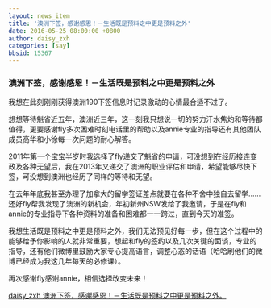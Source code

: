 ```yaml
---
layout: news_item
title: '澳洲下签，感谢感恩！－生活既是预料之中更是预料之外'
date: 2016-05-25 08:00:00 +0800
author: daisy_zxh
categories: [say]
bbsid: 15367
---
```


### 澳洲下签，感谢感恩！－生活既是预料之中更是预料之外

我想在此刻刚刚获得澳洲190下签信息时记录激动的心情最合适不过了。

想想等待魁省近五年，澳洲近三年，这一刻我只想说一切的努力汗水焦灼和等待都值得，更要感谢fly多次困难时刻电话里的帮助以及annie专业的指导还有其他团队成员高华和小徐每一次问题的耐心解答。

2011年第一个宝宝半岁时我选择了fly递交了魁省的申请，可没想到在经历接连变政及各种无望后，我在2013年又递交了澳洲的职业评估和申请，希望能够尽快下签，可没想到澳洲也经历了同样的等待和无望。

在去年年底我甚至办理了加拿大的留学签证差点就要在各种不舍中独自去留学......还好fly帮我发现了澳洲的新机会，年初新州NSW发给了我邀请，于是在fly和annie的专业指导下各种资料的准备和困难都一一跨过，直到今天的准签。

我想生活既是预料之中更是预料之外，我们无法预见好每一步，但在这个过程中的能够给予你影响的人就非常重要，想起和fly的签约以及几次关键的面谈，专业的指导，还有他们微博里鼓励大家专心提高语言，调整心态的话语（哈哈刷他们的微博已经成为我这几年每天的必修课）。

再次感谢fly感谢annie，相信选择改变未来！

[daisy_zxh 澳洲下签，感谢感恩！－生活既是预料之中更是预料之外。](http://bbs.fcgvisa.com/t/topic/15367)